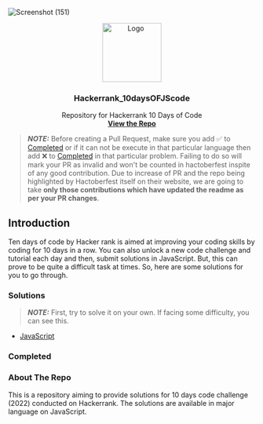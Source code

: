 ![Screenshot (151)](https://user-images.githubusercontent.com/91152839/206519254-a1425ab0-080e-483b-ba30-7ee006539f64.jpg)




<p align="center">
  <a href=" https://www.hackerrank.com/domains/tutorials/30-days-of-code">
    <img src="https://alternative.me/media/256/hackerrank-icon-3ruwgb2qxxh1gxg6-c.png" alt="Logo" width="120" height="120">
  </a>

  <h3 align="center">Hackerrank_10daysOFJScode</h3>

  <p align="center">
    Repository for Hackerrank 10 Days of Code
    <br />
    <a href="https://github.com/Soumikdas96/hackerrank-10-days--js-coding-solution-"><strong>View the Repo</strong></a>
</p>

> **_NOTE:_** Before creating a Pull Request, make sure you add :white_check_mark: to [Completed](#completed) or if it can not be execute in that particular language then add :x: to [Completed](#completed) in that particular problem.
Failing to do so will mark your PR as invalid and won't be counted in hactoberfest inspite of any good contribution. Due to increase of PR and the repo being highlighted by Hactoberfest itself on their website, we are going to take **only those contributions which have updated the readme as per your PR changes**.


## Introduction

Ten days of code by Hacker rank is aimed at improving your coding skills by coding for 10 days in a row.
You can also unlock a new code challenge and tutorial each day and then, submit solutions in JavaScript.
But, this can prove to be quite a difficult task at times. So, here are some solutions for you to go through.
### Solutions

> **_NOTE:_** First, try to solve it on your own. If facing some difficulty, you can see this.

- [JavaScript](https://github.com/Soumikdas96/hackerrank-10-days--js-coding-solution-)

### Completed

### About The Repo


This is a repository aiming to provide solutions for 10 days code challenge (2022) conducted on Hackerrank. The solutions are available in major language on JavaScript.
